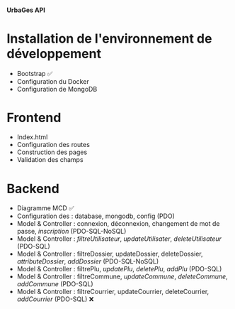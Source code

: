 #### UrbaGes API ####
# Installation de l'environnement de développement
- Bootstrap 	✅
- Configuration du Docker
- Configuration de MongoDB

# Frontend
- Index.html
- Configuration des routes
- Construction des pages
- Validation des champs

# Backend
- Diagramme MCD 	✅
- Configuration des : database, mongodb, config (PDO)
- Model & Controller : connexion, déconnexion, changement de mot de passe, *inscription* (PDO-SQL-NoSQL)
- Model & Controller : *filtreUtilisateur*, *updateUtilisater*, *deleteUtilisateur* (PDO-SQL)
- Model & Controller : filtreDossier, updateDossier, deleteDossier, *attributeDossier*, *addDossier* (PDO-SQL-NoSQL)
- Model & Controller : filtrePlu, *updatePlu*, *deletePlu*, *addPlu* (PDO-SQL)
- Model & Controller : filtreCommune, *updateCommune*, *deleteCommune*, *addCommune*  (PDO-SQL)
- Model & Controller : filtreCourrier, updateCourrier, deleteCourrier, *addCourrier*  (PDO-SQL) 	❌

